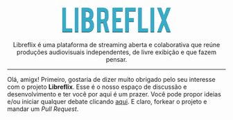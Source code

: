 <p align="center">
  <img src="assets/img/libreflix.png" width="250px"><br><br>
Libreflix é uma plataforma de streaming aberta e colaborativa que reúne produções audiovisuais independentes, de livre exibição e que fazem pensar. 

</p>
<hr>

Olá, amigx! Primeiro, gostaria de dizer muito obrigado pelo seu interesse com o projeto **Libreflix**. Esse é o nosso espaço de discussão e desenvolvimento e ter você por aqui é um prazer. Você pode propor ideias e/ou iniciar qualquer debate clicando [aqui](https://notabug.org/guilmour/libreflix/issues). E claro, forkear o projeto e mandar um *Pull Request*.




